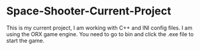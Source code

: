 # Space-Shooter-Current-Project
This is my current project, I am working with C++ and INI config files. I am using the ORX game engine.
You need to go to bin and click the .exe file to start the game.
